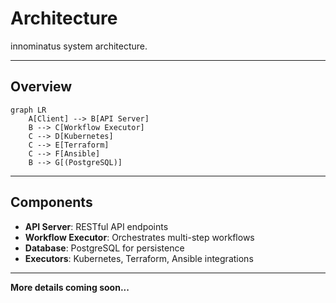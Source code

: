 # Architecture

innominatus system architecture.

---

## Overview

```mermaid
graph LR
    A[Client] --> B[API Server]
    B --> C[Workflow Executor]
    C --> D[Kubernetes]
    C --> E[Terraform]
    C --> F[Ansible]
    B --> G[(PostgreSQL)]
```

---

## Components

- **API Server**: RESTful API endpoints
- **Workflow Executor**: Orchestrates multi-step workflows
- **Database**: PostgreSQL for persistence
- **Executors**: Kubernetes, Terraform, Ansible integrations

---

**More details coming soon...**
